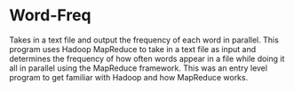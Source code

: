 # Word-Freq
Takes in a text file and output the frequency of each word in parallel. This program uses Hadoop MapReduce to take in a text file as input and determines the frequency of how often words appear in a file while doing it all in parallel using the MapReduce framework. This was an entry level program to get familiar with Hadoop and how MapReduce works.
